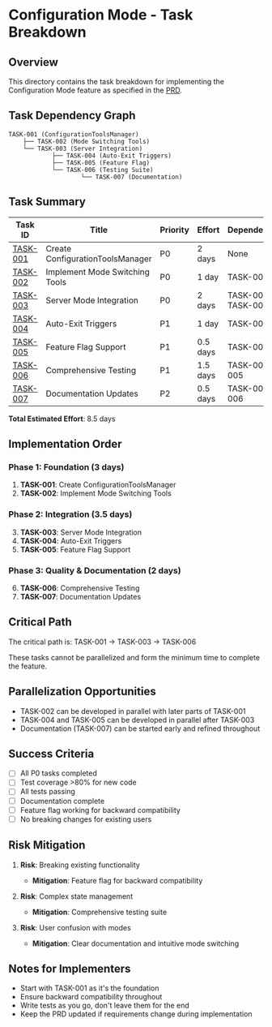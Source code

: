 # Configuration Mode - Task Breakdown

## Overview
This directory contains the task breakdown for implementing the Configuration Mode feature as specified in the [PRD](../PRD.md).

## Task Dependency Graph

```
TASK-001 (ConfigurationToolsManager)
    ├── TASK-002 (Mode Switching Tools)
    └── TASK-003 (Server Integration)
            ├── TASK-004 (Auto-Exit Triggers)
            ├── TASK-005 (Feature Flag)
            └── TASK-006 (Testing Suite)
                    └── TASK-007 (Documentation)
```

## Task Summary

| Task ID | Title | Priority | Effort | Dependencies | Status |
|---------|-------|----------|--------|--------------|--------|
| [TASK-001](./TASK-001-config-tools-manager.md) | Create ConfigurationToolsManager | P0 | 2 days | None | Not Started |
| [TASK-002](./TASK-002-mode-switching-tools.md) | Implement Mode Switching Tools | P0 | 1 day | TASK-001 | Not Started |
| [TASK-003](./TASK-003-server-mode-integration.md) | Server Mode Integration | P0 | 2 days | TASK-001, TASK-002 | Not Started |
| [TASK-004](./TASK-004-auto-exit-triggers.md) | Auto-Exit Triggers | P1 | 1 day | TASK-003 | Not Started |
| [TASK-005](./TASK-005-feature-flag.md) | Feature Flag Support | P1 | 0.5 days | TASK-003 | Not Started |
| [TASK-006](./TASK-006-testing-suite.md) | Comprehensive Testing | P1 | 1.5 days | TASK-001 to 005 | Not Started |
| [TASK-007](./TASK-007-documentation.md) | Documentation Updates | P2 | 0.5 days | TASK-001 to 006 | Not Started |

**Total Estimated Effort**: 8.5 days

## Implementation Order

### Phase 1: Foundation (3 days)
1. **TASK-001**: Create ConfigurationToolsManager
2. **TASK-002**: Implement Mode Switching Tools

### Phase 2: Integration (3.5 days)
3. **TASK-003**: Server Mode Integration
4. **TASK-004**: Auto-Exit Triggers
5. **TASK-005**: Feature Flag Support

### Phase 3: Quality & Documentation (2 days)
6. **TASK-006**: Comprehensive Testing
7. **TASK-007**: Documentation Updates

## Critical Path
The critical path is: TASK-001 → TASK-003 → TASK-006

These tasks cannot be parallelized and form the minimum time to complete the feature.

## Parallelization Opportunities
- TASK-002 can be developed in parallel with later parts of TASK-001
- TASK-004 and TASK-005 can be developed in parallel after TASK-003
- Documentation (TASK-007) can be started early and refined throughout

## Success Criteria
- [ ] All P0 tasks completed
- [ ] Test coverage >80% for new code
- [ ] All tests passing
- [ ] Documentation complete
- [ ] Feature flag working for backward compatibility
- [ ] No breaking changes for existing users

## Risk Mitigation
1. **Risk**: Breaking existing functionality
   - **Mitigation**: Feature flag for backward compatibility
   
2. **Risk**: Complex state management
   - **Mitigation**: Comprehensive testing suite
   
3. **Risk**: User confusion with modes
   - **Mitigation**: Clear documentation and intuitive mode switching

## Notes for Implementers
- Start with TASK-001 as it's the foundation
- Ensure backward compatibility throughout
- Write tests as you go, don't leave them for the end
- Keep the PRD updated if requirements change during implementation